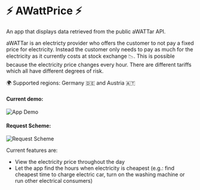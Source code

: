 # ⚡️ AWattPrice ⚡️

An app that displays data retrieved from the public aWATTar API.

aWATTar is an electricty provider who offers the customer to not pay a fixed price for electricity. Instead the customer only needs to pay as much for the electricity as it currently costs at stock exchange 📉. This is possible because the electricity price changes every hour. There are different tariffs which all have different degrees of risk.

🌍 Supported regions: Germany 🇩🇪 and Austria 🇦🇹

#### Current demo:
![App Demo](https://github.com/sp4c38/AwattarApp/blob/master/demo.gif?raw=true)

#### Request Scheme:
![Request Scheme](https://raw.githubusercontent.com/sp4c38/AwattarApp/master/request_scheme.png)

Current features are:

* View the electricity price throughout the day
* Let the app find the hours when electricity is cheapest (e.g.: find cheapest time to charge electric car, turn on the washing machine or run other electrical consumers)
